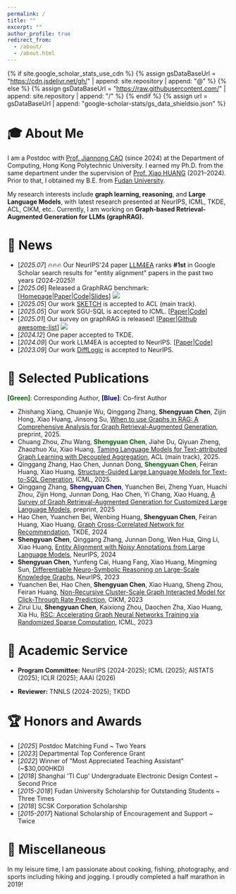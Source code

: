 ```yaml
---
permalink: /
title: ""
excerpt: ""
author_profile: true
redirect_from: 
  - /about/
  - /about.html
---
```


{% if site.google_scholar_stats_use_cdn %}
{% assign gsDataBaseUrl = "https://cdn.jsdelivr.net/gh/" | append: site.repository | append: "@" %}
{% else %}
{% assign gsDataBaseUrl = "https://raw.githubusercontent.com/" | append: site.repository | append: "/" %}
{% endif %}
{% assign url = gsDataBaseUrl | append: "google-scholar-stats/gs_data_shieldsio.json" %}

<span class='anchor' id='about-me'></span>

# 🎓 About Me

I am a Postdoc with [Prof. Jiannong CAO](https://www4.comp.polyu.edu.hk/~csjcao/) (since 2024) at the Department of Computing, Hong Kong Polytechnic University. I earned my Ph.D. from the same department under the supervision of [Prof. Xiao HUANG](https://www4.comp.polyu.edu.hk/~xiaohuang/index.html) (2021–2024). Prior to that, I obtained my B.E. from [Fudan University](https://www.fudan.edu.cn/).

My research interests include **graph learning, reasoning**, and **Large Language Models**, with latest research presented at NeurIPS, ICML, TKDE, ACL, CIKM, etc.. Currently, I am working on **Graph-based Retrieval-Augmented Generation for LLMs (graphRAG).** 

# 🎉 News
- [*2025.07*] 🔥🔥🔥 Our NeurIPS'24 paper [LLM4EA](https://openreview.net/forum?id=qfCQ54ZTX1) ranks **#1st** in Google Scholar search results for "entity alignment" papers in the past two years (2024-2025)!
- [*2025.06*] Released a GraphRAG benchmark: [[Homepage](https://graphrag-bench.github.io/)\|[Paper](https://arxiv.org/abs/2506.05690)\|[Code](https://github.com/GraphRAG-Bench/GraphRAG-Benchmark)\|[Slides](https://docs.google.com/presentation/d/1q8K2RgsDYktkEIDp9Lqpb9WwBCBHT_L5/edit?slide=id.p1#slide=id.p1)] [![](https://img.shields.io/github/stars/GraphRAG-Bench/GraphRAG-Benchmark)](https://github.com/GraphRAG-Bench/GraphRAG-Benchmark)
- [*2025.05*] Our work [SKETCH](https://openreview.net/forum?id=WlEJovnbXc) is accepted to ACL (main track).
- [*2025.05*] Our work SGU-SQL is accepted to ICML. [[Paper](https://openreview.net/forum?id=gT8JSEFqaS)\|[Code](https://github.com/Qing145/Text-to-SQL)] 
- [*2025.01*] Our survey on graphRAG is released! [[Paper](https://arxiv.org/abs/2501.13958)\|[Github awesome-list](https://github.com/DEEP-PolyU/Awesome-GraphRAG)] [![](https://img.shields.io/github/stars/DEEP-PolyU/Awesome-GraphRAG)](https://github.com/DEEP-PolyU/Awesome-GraphRAG)
- [*2024.12*] One paper accepted to TKDE.
- [*2024.09*] Our work LLM4EA is accepted to NeurIPS. [[Paper](https://openreview.net/forum?id=qfCQ54ZTX1)\|[Code](https://github.com/chensyCN/llm4ea_official)] 
- [*2023.09*] Our work [DiffLogic](https://openreview.net/forum?id=bETvUctiTR) is accepted to NeurIPS.

# 📔 Selected Publications 
<span style="color: #006400">**[Green]**</span>: Corresponding Author, <span style="color: #000080">**[Blue]**</span>: Co-first Author
- Zhishang Xiang, Chuanjie Wu, Qinggang Zhang, **Shengyuan Chen**, Zijin Hong, Xiao Huang, Jinsong Su, [When to use Graphs in RAG: A Comprehensive Analysis for Graph Retrieval-Augmented Generation](https://arxiv.org/abs/2506.05690), preprint, 2025.
- Chuang Zhou, Zhu Wang, <span style="color: #006400">**Shengyuan Chen**</span>, Jiahe Du, Qiyuan Zheng, Zhaozhuo Xu, Xiao Huang, [Taming Language Models for Text-attributed Graph Learning with Decoupled Aggregation](https://openreview.net/forum?id=WlEJovnbXc), ACL (main track), 2025.
- Qinggang Zhang, Hao Chen, Junnan Dong,  <span style="color: #006400">**Shengyuan Chen**</span>, Feiran Huang, Xiao Huang, [Structure-Guided Large Language Models for Text-to-SQL Generation](https://openreview.net/forum?id=gT8JSEFqaS), ICML, 2025.
- Qinggang Zhang, <span style="color: #000080">**Shengyuan Chen**</span>, Yuanchen Bei, Zheng Yuan, Huachi Zhou, Zijin Hong, Junnan Dong, Hao Chen, Yi Chang, Xiao Huang, [A Survey of Graph Retrieval-Augmented Generation for Customized Large Language Models](https://arxiv.org/abs/2501.13958), preprint, 2025
- Hao Chen, Yuanchen Bei, Wenbing Huang, **Shengyuan Chen**, Feiran Huang, Xiao Huang, [Graph Cross-Correlated Network for Recommendation](https://ieeexplore.ieee.org/document/10759834), TKDE, 2024
- **Shengyuan Chen**, Qinggang Zhang, Junnan Dong, Wen Hua, Qing Li, Xiao Huang, [Entity Alignment with Noisy Annotations from Large Language Models](https://openreview.net/forum?id=qfCQ54ZTX1), NeurIPS, 2024
- **Shengyuan Chen**, Yunfeng Cai, Huang Fang, Xiao Huang, Mingming Sun, [Differentiable Neuro-Symbolic Reasoning on Large-Scale Knowledge Graphs](https://openreview.net/forum?id=bETvUctiTR), NeurIPS, 2023
- Yuanchen Bei, Hao Chen, **Shengyuan Chen**, Xiao Huang, Sheng Zhou, Feiran Huang, [Non-Recursive Cluster-Scale Graph Interacted Model for Click-Through Rate Prediction](https://dl.acm.org/doi/10.1145/3583780.3615180), CIKM, 2023
- Zirui Liu, **Shengyuan Chen**, Kaixiong Zhou, Daochen Zha, Xiao Huang, Xia Hu, [RSC: Accelerating Graph Neural Networks Training via Randomized Sparse Computation](https://openreview.net/forum?id=GnsqiJwDzN), ICML, 2023

# 💼 Academic Service

- **Program Committee:** NeurIPS (2024-2025); ICML (2025); AISTATS (2025); ICLR (2025); AAAI (2026)

- **Reviewer:** TNNLS (2024-2025); TKDD

<!-- - **Teaching Assistant:** Big Data Analytics (2023 Spring/ 2022 Spring); Object-oriented Programming (2022 Fall); Discrete Mathematics (2021 Fall); Human Computer Interaction (2021 Spring); Computer Networking (2020 Spring); Information Systems (2019 Fall) -->

# 🏆 Honors and Awards
- [*2025*] Postdoc Matching Fund ~ Two Years
- [*2023*] Departmental Top Conference Grant
- [*2022*] Winner of "Most Appreciated Teaching Assistant" (~$30,000HKD)
- [*2018*] Shanghai 'TI Cup' Undergraduate Electronic Design Contest ~ Second Price
- [*2015-2018*] Fudan University Scholarship for Outstanding Students ~ Three Times
- [*2018*] SCSK Corporation Scholarship
- [*2015-2017*] National Scholarship of Encouragement and Support ~ Twice

# 🎨 Miscellaneous

In my leisure time, I am passionate about cooking, fishing, photography, and sports including hiking and jogging. I proudly completed a half marathon in 2019!